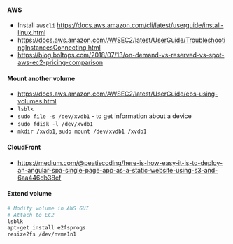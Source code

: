 #### AWS
- Install `awscli` <https://docs.aws.amazon.com/cli/latest/userguide/install-linux.html>
- https://docs.aws.amazon.com/AWSEC2/latest/UserGuide/TroubleshootingInstancesConnecting.html
- https://blog.boltops.com/2018/07/13/on-demand-vs-reserved-vs-spot-aws-ec2-pricing-comparison

#### Mount another volume
- <https://docs.aws.amazon.com/AWSEC2/latest/UserGuide/ebs-using-volumes.html>
- `lsblk`
- `sudo file -s /dev/xvdb1` - to get information about a device
- `sudo fdisk -l /dev/xvdb1`
- `mkdir /xvdb1`, `sudo mount /dev/xvdb1 /xvdb1`

#### CloudFront
- <https://medium.com/@peatiscoding/here-is-how-easy-it-is-to-deploy-an-angular-spa-single-page-app-as-a-static-website-using-s3-and-6aa446db38ef>

#### Extend volume
```bash
# Modify volume in AWS GUI
# Attach to EC2
lsblk
apt-get install e2fsprogs
resize2fs /dev/nvme1n1
```
